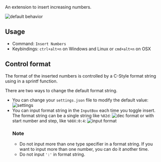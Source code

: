 An extension to insert increasing numbers.

![default behavior](https://github.com/Inori/vscode-InsertNumbers/raw/master/images/default.gif)

## Usage
* Command: `Insert Numbers`
* Keybindings: `ctrl+alt+n` on Windows and Linux or `cmd+alt+n` on OSX

## Control format
The format of the inserted numbers is controlled by a C-Style format string using in a sprintf function.

There are two ways to change the default format string.
* You can change your `settings.json` file to modify the default value:
![settings](https://github.com/Inori/vscode-InsertNumbers/raw/master/images/settings.png)
* You can input format string in the `InputBox` each time you toggle insert. The format string can be a single string like `%02d`:
![dec format](https://github.com/Inori/vscode-InsertNumbers/raw/master/images/dec.gif)
or with start number and step, like `%08X:0:4`:
![input format](https://github.com/Inori/vscode-InsertNumbers/raw/master/images/hex.gif)
    ### Note
    * Do not input more than one type specifier in a format string. If you want to input more than one number, you can do it another time.
    * Do not input `':'` in format string.
